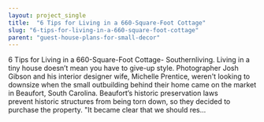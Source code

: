 ```yaml
---
layout: project_single
title:  "6 Tips for Living in a 660-Square-Foot Cottage"
slug: "6-tips-for-living-in-a-660-square-foot-cottage"
parent: "guest-house-plans-for-small-decor"
---
```

6 Tips for Living in a 660-Square-Foot Cottage- Southernliving. Living in a tiny house doesn’t mean you have to give-up style.   Photographer Josh Gibson and his interior designer wife, Michelle Prentice, weren't looking to downsize when the small outbuilding behind their home came on the market in Beaufort, South Carolina. Beaufort’s historic preservation laws prevent historic structures from being torn down, so they decided to purchase the property. "It became clear that we should res...
